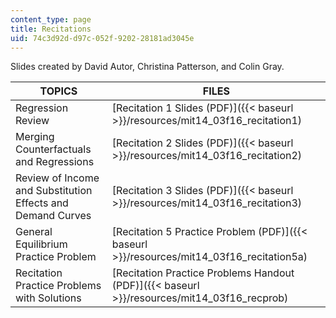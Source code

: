 ```yaml
---
content_type: page
title: Recitations
uid: 74c3d92d-d97c-052f-9202-28181ad3045e
---
```


Slides created by David Autor, Christina Patterson, and Colin Gray.

| TOPICS | FILES |
| --- | --- |
| Regression Review | [Recitation 1 Slides (PDF)]({{< baseurl >}}/resources/mit14_03f16_recitation1) |
| Merging Counterfactuals and Regressions | [Recitation 2 Slides (PDF)]({{< baseurl >}}/resources/mit14_03f16_recitation2) |
| Review of Income and Substitution Effects and Demand Curves | [Recitation 3 Slides (PDF)]({{< baseurl >}}/resources/mit14_03f16_recitation3) |
| General Equilibrium Practice Problem | [Recitation 5 Practice Problem (PDF)]({{< baseurl >}}/resources/mit14_03f16_recitation5a) |
| Recitation Practice Problems with Solutions | [Recitation Practice Problems Handout (PDF)]({{< baseurl >}}/resources/mit14_03f16_recprob)